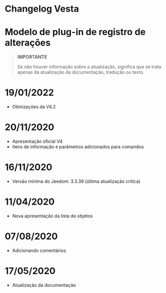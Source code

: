 # Changelog Vesta

# Modelo de plug-in de registro de alterações

>**IMPORTANTE**
>
>Se não houver informação sobre a atualização, significa que se trata apenas da atualização da documentação, tradução ou texto.

# 19/01/2022

- Otimizações da V4.2

# 20/11/2020

- Apresentação oficial V4
- Itens de informação e parâmetros adicionados para comandos

# 16/11/2020

- Versão mínima do Jeedom: 3.3.39 (última atualização crítica)

# 11/04/2020

- Nova apresentação da lista de objetos

# 07/08/2020

- Adicionando comentários

# 17/05/2020

- Atualização da documentação
